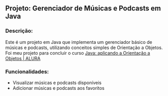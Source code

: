 ## Projeto: Gerenciador de Músicas e Podcasts em Java

### Descrição:
Este é um projeto em Java que implementa um gerenciador básico de músicas e podcasts, utilizando conceitos simples de Orientação a Objetos. Foi meu projeto para concluir o curso [Java: aplicando a Orientação a Objetos | ALURA](https://cursos.alura.com.br/course/java-aplicando-orientacao-objetos)

### Funcionalidades:
- Visualizar músicas e podcasts disponíveis
- Adicionar músicas e podcasts aos favoritos
